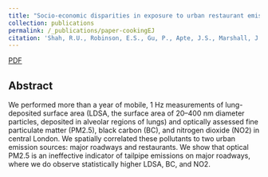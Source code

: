 ```yaml
---
title: "Socio-economic disparities in exposure to urban restaurant emissions are larger than for traffic"
collection: publications
permalink: /_publications/paper-cookingEJ
citation: 'Shah, R.U., Robinson, E.S., Gu, P., Apte, J.S., Marshall, J.D., Robinson, A.L. and Presto, A.A., 2020. Socio-economic disparities in exposure to urban restaurant emissions are larger than for traffic. Environmental Research Letters, 15(11), p.114039.'
---
```

[PDF](https://rishabhshah-92.github.io/files/paper-cookingEJ.pdf)
## Abstract
We performed more than a year of mobile, 1 Hz measurements of lung-deposited surface area (LDSA, the surface area of 20–400 nm diameter particles, deposited in alveolar regions of lungs) and optically assessed fine particulate matter (PM2.5), black carbon (BC), and nitrogen dioxide (NO2) in central London. We spatially correlated these pollutants to two urban emission sources: major roadways and restaurants. We show that optical PM2.5 is an ineffective indicator of tailpipe emissions on major roadways, where we do observe statistically higher LDSA, BC, and NO2.